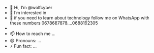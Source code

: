 - 👋 Hi, I’m @wolfcyber 
- 👀 I’m interested in 
- 🌱 if you need to learn about technology follow me on WhatsApp with these numbers 0678687878....0688192305
- 
- 📫 How to reach me ...
- 😄 Pronouns: ...
- ⚡ Fun fact: ...

<!---
Joungrouck0/Joungrouck0 is a ✨ special ✨ repository because its `README.md` (this file) appears on your GitHub profile.
You can click the Preview link to take a look at your changes.
--->
